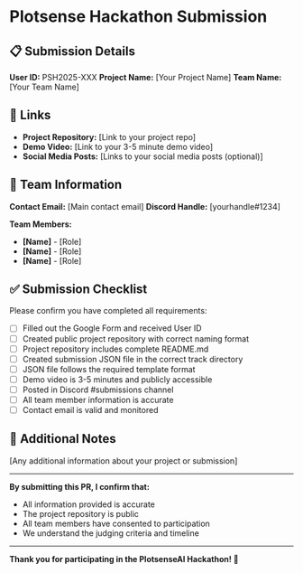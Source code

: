 # Plotsense Hackathon Submission

## 📋 Submission Details

**User ID:** PSH2025-XXX
**Project Name:** [Your Project Name]
**Team Name:** [Your Team Name]

## 🔗 Links

- **Project Repository:** [Link to your project repo]
- **Demo Video:** [Link to your 3-5 minute demo video]
- **Social Media Posts:** [Links to your social media posts (optional)]

## 👥 Team Information

**Contact Email:** [Main contact email]
**Discord Handle:** [yourhandle#1234]

**Team Members:**
- **[Name]** - [Role]
- **[Name]** - [Role]
- **[Name]** - [Role]

## ✅ Submission Checklist

Please confirm you have completed all requirements:

- [ ] Filled out the Google Form and received User ID
- [ ] Created public project repository with correct naming format
- [ ] Project repository includes complete README.md
- [ ] Created submission JSON file in the correct track directory
- [ ] JSON file follows the required template format
- [ ] Demo video is 3-5 minutes and publicly accessible
- [ ] Posted in Discord #submissions channel
- [ ] All team member information is accurate
- [ ] Contact email is valid and monitored

## 📝 Additional Notes

[Any additional information about your project or submission]

---

**By submitting this PR, I confirm that:**
- All information provided is accurate
- The project repository is public
- All team members have consented to participation
- We understand the judging criteria and timeline

---

**Thank you for participating in the PlotsenseAI Hackathon! 🚀** 
